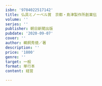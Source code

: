 ```yaml
---
isbn: '9784022517142'
title: 仏具とノーベル賞　京都・島津製作所創業伝
volume: ''
series: ''
publisher: 朝日新聞出版
pubdate: '2020-09-07'
cover: ''
author: 鵜飼秀徳／著
description: ''
price: '1800'
genre: ''
target: 一般
format: 単行本
content: 経営

---
```


